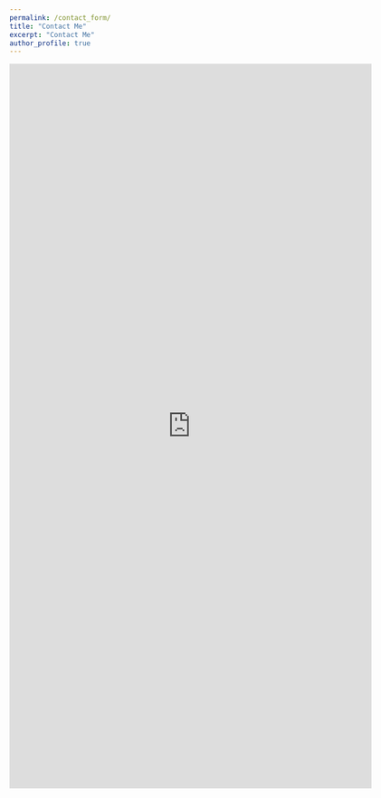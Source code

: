 ```yaml
---
permalink: /contact_form/
title: "Contact Me"
excerpt: "Contact Me"
author_profile: true
---
```



<iframe src="https://docs.google.com/forms/d/e/1FAIpQLScNIDuwsrkEZ8TdgqWU5PMhDMg3jXWnIAJ1tE64UqETQdVDGg/viewform?embedded=true" width="640" height="1280" frameborder="0" marginheight="0" marginwidth="0">Loading…</iframe>
